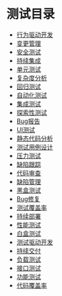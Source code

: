 
# 测试目录

+ [行为驱动开发]()
+ [变更管理]()
+ [安全测试]()
+ [持续集成]()
+ [单元测试]()
+ [复杂度分析]()
+ [回归测试]()
+ [自动化测试]()
+ [集成测试]()
+ [探索性测试]()
+ [Bug报告]()
+ [UI测试]()
+ [静态代码分析]()
+ [测试用例设计]()
+ [压力测试]()
+ [缺陷跟踪]()
+ [代码审查]()
+ [缺陷管理]()
+ [黑盒测试]()
+ [Bug修复]()
+ [测试覆盖率]()
+ [持续部署]()
+ [性能测试]()
+ [白盒测试]()
+ [测试驱动开发]()
+ [持续交付]()
+ [负载测试]()
+ [接口测试]()
+ [功能测试]()
+ [代码覆盖率]()